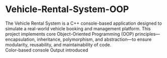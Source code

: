 # Vehicle-Rental-System-OOP
The Vehicle Rental System is a C++ console-based application designed to simulate a real-world vehicle booking and management platform. This project implements core Object-Oriented Programming (OOP) principles—encapsulation, inheritance, polymorphism, and abstraction—to ensure modularity, reusability, and maintainability of code.
<br>
Color-based console Output introduced
